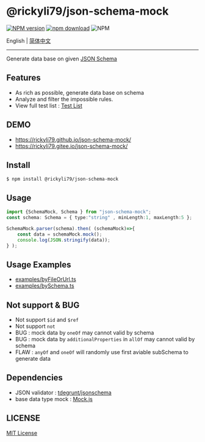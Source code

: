 # @rickyli79/json-schema-mock
[![NPM version][npm-image]][npm-url]
[![npm download][download-image]][download-url]
![NPM](https://img.shields.io/npm/l/@rickyli79/json-schema-mock?style=flat-square)

[npm-image]: https://img.shields.io/npm/v/@rickyli79/json-schema-mock.svg?style=flat-square
[npm-url]: https://npmjs.org/package/@rickyli79/json-schema-mock
[download-image]: https://img.shields.io/npm/dm/@rickyli79/json-schema-mock.svg?style=flat-square
[download-url]: https://npmjs.org/package/@rickyli79/json-schema-mock

English | [简体中文](./README.zh-CN.md)

---

Generate data base on given [JSON Schema](http://json-schema.org/understanding-json-schema/index.html)

## Features

- As rich as possible, generate data base on schema
- Analyze and filter the impossible rules. 
- View full test list : [Test List](./TestList.md)

## DEMO
- https://rickyli79.github.io/json-schema-mock/
- https://rickyli79.gitee.io/json-schema-mock/

## Install
```shell
$ npm install @rickyli79/json-schema-mock
```

## Usage

```typescript
import {SchemaMock, Schema } from "json-schema-mock";
const schema: Schema = { type:"string" , minLength:1, maxLength:5 }; 

SchemaMock.parser(schema).then( (schemaMock)=>{
    const data = schemaMock.mock();
    console.log(JSON.stringify(data));
} );
```

## Usage Examples
- [examples/byFileOrUrl.ts](examples/byFileOrUrl.ts)
- [examples/bySchema.ts](examples/bySchema.ts)
    

## Not support & BUG
- Not support `$id` and `$ref`
- Not support `not`
- BUG : mock data by `oneOf` may cannot valid by schema
- BUG : mock data by `additionalProperties` in `allOf` may cannot valid by schema
- FLAW : `anyOf` and `oneOf` will randomly use first aviable subSchema to generate data

## Dependencies

- JSON validator : [ tdegrunt/jsonschema ](https://github.com/tdegrunt/jsonschema)
- base data type mock : [ Mock.js ](https://github.com/nuysoft/Mock)

## LICENSE
[MIT License](https://github.com/nuysoft/Mock/blob/master/LICENSE)

